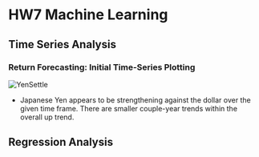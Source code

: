 # HW7 Machine Learning 

## Time Series Analysis

### Return Forecasting: Initial Time-Series Plotting
![YenSettle](YenSettle.png)
* Japanese Yen appears to be strengthening against the dollar over the given time frame. There are smaller couple-year trends within the overall up trend.

## Regression Analysis
